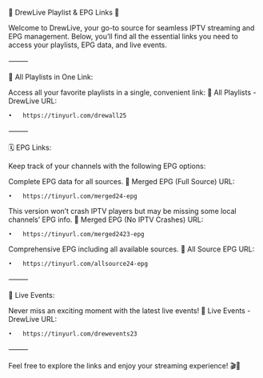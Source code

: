 🌟 DrewLive Playlist & EPG Links 🌟

Welcome to DrewLive, your go-to source for seamless IPTV streaming and EPG management. Below, you’ll find all the essential links you need to access your playlists, EPG data, and live events.

⸻

📂 All Playlists in One Link:

Access all your favorite playlists in a single, convenient link:
🔗 All Playlists - DrewLive
URL: 

    •   https://tinyurl.com/drewall25

⸻

🗓️ EPG Links:

Keep track of your channels with the following EPG options:
    
Complete EPG data for all sources.
🔗 Merged EPG (Full Source)
URL:
    
    •   https://tinyurl.com/merged24-epg
    
This version won’t crash IPTV players but may be missing some local channels’ EPG info.
🔗 Merged EPG (No IPTV Crashes)
URL:
    
    •   https://tinyurl.com/merged2423-epg
    
Comprehensive EPG including all available sources.
🔗 All Source EPG
URL:
    
    •   https://tinyurl.com/allsource24-epg

⸻

🎥 Live Events:

Never miss an exciting moment with the latest live events!
🔗 Live Events - DrewLive
URL: 

    •   https://tinyurl.com/drewevents23

⸻

Feel free to explore the links and enjoy your streaming experience! 🎬📡
